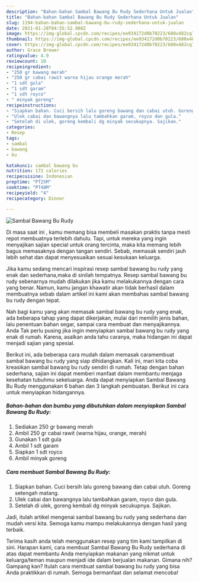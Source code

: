 ```yaml
---
description: "Bahan-bahan Sambal Bawang Bu Rudy Sederhana Untuk Jualan"
title: "Bahan-bahan Sambal Bawang Bu Rudy Sederhana Untuk Jualan"
slug: 1194-bahan-bahan-sambal-bawang-bu-rudy-sederhana-untuk-jualan
date: 2021-01-28T04:55:52.908Z
image: https://img-global.cpcdn.com/recipes/ee934172d0b70223/680x482cq70/sambal-bawang-bu-rudy-foto-resep-utama.jpg
thumbnail: https://img-global.cpcdn.com/recipes/ee934172d0b70223/680x482cq70/sambal-bawang-bu-rudy-foto-resep-utama.jpg
cover: https://img-global.cpcdn.com/recipes/ee934172d0b70223/680x482cq70/sambal-bawang-bu-rudy-foto-resep-utama.jpg
author: Grace Brewer
ratingvalue: 4.9
reviewcount: 10
recipeingredient:
- "250 gr bawang merah"
- "250 gr cabai rawit warna hijau orange merah"
- "1 sdt gula"
- "1 sdt garam"
- "1 sdt royco"
- " minyak goreng"
recipeinstructions:
- "Siapkan bahan. Cuci bersih lalu goreng bawang dan cabai utuh. Goreng setengah matang."
- "Ulek cabai dan bawangnya lalu tambahkan garam, royco dan gula."
- "Setelah di ulek, goreng kembali dg minyak secukupnya. Sajikan."
categories:
- Resep
tags:
- sambal
- bawang
- bu

katakunci: sambal bawang bu 
nutrition: 172 calories
recipecuisine: Indonesian
preptime: "PT25M"
cooktime: "PT48M"
recipeyield: "4"
recipecategory: Dinner

---
```



![Sambal Bawang Bu Rudy](https://img-global.cpcdn.com/recipes/ee934172d0b70223/680x482cq70/sambal-bawang-bu-rudy-foto-resep-utama.jpg)

Di masa  saat ini , kamu memang bisa membeli masakan praktis tanpa mesti repot membuatnya terlebih dahulu. Tapi, untuk mereka yang ingin menyajikan sajian special untuk orang tercinta, maka kita memang lebih bagus memasaknya dengan tangan sendiri. Sebab, memasak sendiri jauh lebih sehat dan dapat menyesuaikan sesuai kesukaan keluarga.

Jika kamu sedang mencari inspirasi resep sambal bawang bu rudy yang enak dan sederhana,maka di sinilah tempatnya. Resep sambal bawang bu rudy  sebenarnya mudah dilakukan jika kamu melakukannya dengan cara yang benar. Namun, kamu jangan khawatir akan tidak berhasil dalam membuatnya 
sebab dalam artikel ini kami akan membahas sambal bawang bu rudy dengan tepat.  



Nah bagi kamu yang akan memasak sambal bawang bu rudy yang enak, ada beberapa tahap yang dapat dikerjakan, mulai dari memilih jenis bahan, lalu penentuan bahan segar, sampai cara membuat dan menyajikannya. Anda Tak perlu pusing jika ingin menyiapkan sambal bawang bu rudy yang enak di rumah. Karena, asalkan anda  tahu caranya, maka hidangan ini dapat menjadi sajian yang spesial.

Berikut ini, ada beberapa cara mudah dalam memasak caramembuat sambal bawang bu rudy yang siap dihidangkan. Kali ini, mari kita coba kreasikan sambal bawang bu rudy sendiri di rumah. Tetap dengan bahan sederhana, sajian ini dapat memberi manfaat dalam membantu menjaga kesehatan tubuhmu sekeluarga. Anda dapat menyiapkan Sambal Bawang Bu Rudy menggunakan 6 bahan dan 3 langkah pembuatan. Berikut ini cara untuk menyiapkan hidangannya.

<!--inarticleads1-->

##### Bahan-bahan dan bumbu yang dibutuhkan dalam menyiapkan Sambal Bawang Bu Rudy:

1. Sediakan 250 gr bawang merah
1. Ambil 250 gr cabai rawit (warna hijau, orange, merah)
1. Gunakan 1 sdt gula
1. Ambil 1 sdt garam
1. Siapkan 1 sdt royco
1. Ambil  minyak goreng




<!--inarticleads2-->

##### Cara membuat Sambal Bawang Bu Rudy:

1. Siapkan bahan. Cuci bersih lalu goreng bawang dan cabai utuh. Goreng setengah matang.
1. Ulek cabai dan bawangnya lalu tambahkan garam, royco dan gula.
1. Setelah di ulek, goreng kembali dg minyak secukupnya. Sajikan.




Jadi, itulah artikel mengenai  sambal bawang bu rudy  yang sederhana dan mudah versi kita. Semoga kamu mampu melakukannya dengan hasil yang terbaik. 

Terima kasih anda telah menggunakan resep yang tim kami tampilkan di sini. Harapan kami, cara membuat  Sambal Bawang Bu Rudy sederhana di atas dapat membantu Anda menyiapkan makanan yang nikmat untuk keluarga/teman maupun menjadi ide dalam berjualan makanan. Gimana nih? Gampang kan? Itulah cara membuat sambal bawang bu rudy yang bisa Anda praktikkan di rumah. Semoga bermanfaat dan selamat mencoba!

